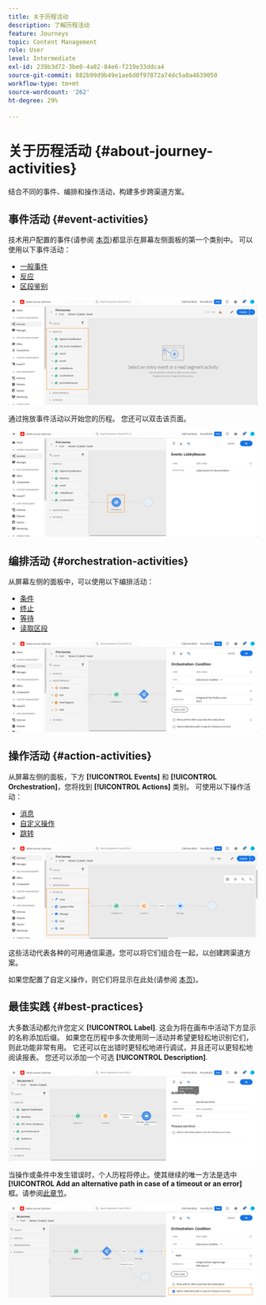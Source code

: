 ```yaml
---
title: 关于历程活动
description: 了解历程活动
feature: Journeys
topic: Content Management
role: User
level: Intermediate
exl-id: 239b3d72-3be0-4a82-84e6-f219e33ddca4
source-git-commit: 882b99d9b49e1ae6d0f97872a74dc5a8a4639050
workflow-type: tm+mt
source-wordcount: '262'
ht-degree: 29%

---
```


# 关于历程活动 {#about-journey-activities}

结合不同的事件、编排和操作活动，构建多步跨渠道方案。

## 事件活动 {#event-activities}

技术用户配置的事件(请参阅 [本页](../event/about-events.md))都显示在屏幕左侧面板的第一个类别中。 可以使用以下事件活动：

* [一般事件](../building-journeys/general-events.md)
* [反应](../building-journeys/reaction-events.md)
* [区段鉴别](../building-journeys/segment-qualification-events.md)

![](assets/journey43.png)

通过拖放事件活动以开始您的历程。 您还可以双击该页面。

![](assets/journey44.png)

## 编排活动 {#orchestration-activities}

从屏幕左侧的面板中，可以使用以下编排活动：

* [条件](../building-journeys/condition-activity.md)
* [终止 ](../building-journeys/end-activity.md)
* [等待](../building-journeys/wait-activity.md)
* [读取区段](../building-journeys/read-segment.md)

![](assets/journey49.png)

## 操作活动 {#action-activities}

从屏幕左侧的面板，下方 **[!UICONTROL Events]** 和 **[!UICONTROL Orchestration]**，您将找到 **[!UICONTROL Actions]** 类别。 可使用以下操作活动：

* [消息](../building-journeys/journeys-message.md)
* [自定义操作](../building-journeys/using-custom-actions.md)
* [跳转](../building-journeys/jump.md)

![](assets/journey58.png)

这些活动代表各种的可用通信渠道。您可以将它们组合在一起，以创建跨渠道方案。

如果您配置了自定义操作，则它们将显示在此处(请参阅 [本页](../building-journeys/using-custom-actions.md))。

## 最佳实践 {#best-practices}

大多数活动都允许您定义 **[!UICONTROL Label]**. 这会为将在画布中活动下方显示的名称添加后缀。 如果您在历程中多次使用同一活动并希望更轻松地识别它们，则此功能非常有用。 它还可以在出错时更轻松地进行调试，并且还可以更轻松地阅读报表。 您还可以添加一个可选 **[!UICONTROL Description]**.

![](assets/journey59bis.png)

当操作或条件中发生错误时，个人历程将停止。使其继续的唯一方法是选中 **[!UICONTROL Add an alternative path in case of a timeout or an error]** 框。请参阅[此章节](../building-journeys/using-the-journey-designer.md#paths)。

![](assets/journey42.png)
